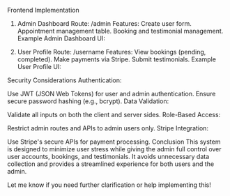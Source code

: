 Frontend Implementation
1. Admin Dashboard
Route: /admin
Features:
Create user form.
Appointment management table.
Booking and testimonial management.
Example Admin Dashboard UI:

2. User Profile
Route: /username
Features:
View bookings (pending, completed).
Make payments via Stripe.
Submit testimonials.
Example User Profile UI:

Security Considerations
Authentication:

Use JWT (JSON Web Tokens) for user and admin authentication.
Ensure secure password hashing (e.g., bcrypt).
Data Validation:

Validate all inputs on both the client and server sides.
Role-Based Access:

Restrict admin routes and APIs to admin users only.
Stripe Integration:

Use Stripe's secure APIs for payment processing.
Conclusion
This system is designed to minimize user stress while giving the admin full control over user accounts, bookings, and testimonials. It avoids unnecessary data collection and provides a streamlined experience for both users and the admin.

Let me know if you need further clarification or help implementing this!